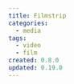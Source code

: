 ```yaml
---
title: Filmstrip
categories:
  - media
tags:
  - video
  - film
created: 0.8.0
updated: 0.19.0
---
```

